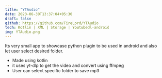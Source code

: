```yaml
---
title: "YTAudio"
date: 2023-06-30T13:37:04+05:30
draft: false
github: https://github.com/FireLord/YTAudio
tech: Kotlin | XML | Storage | Youtubedl-android
img: YTAudio.png
---
```

Its very small app to showcase python plugin to be used in android and also let user select desired folder.
- Made using kotlin
- it uses yt-dlp to get the video and convert using ffmpeg
- User can select specific folder to save mp3